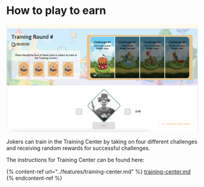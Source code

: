 # How to play to earn

![Training Center](../.gitbook/assets/13.png)

Jokers can train in the Training Center by taking on four different challenges and receiving random rewards for successful challenges.&#x20;

The instructions for Training Center can be found here:

{% content-ref url="../features/training-center.md" %}
[training-center.md](../features/training-center.md)
{% endcontent-ref %}
